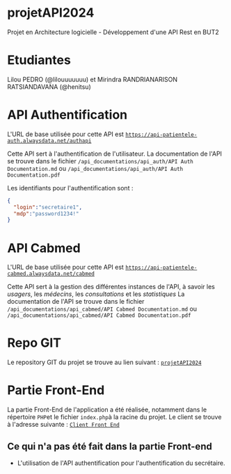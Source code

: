 # projetAPI2024
Projet en Architecture logicielle - Développement d'une API Rest en BUT2

# Etudiantes
Lilou PEDRO (@lilouuuuuuu) et Mirindra RANDRIANARISON RATSIANDAVANA (@henitsu)

# API Authentification
L'URL de base utilisée pour cette API est [`https://api-patientele-auth.alwaysdata.net/authapi`](https://api-patientele-auth.alwaysdata.net/authapi)

Cette API sert à l'authentification de l'utilisateur.
La documentation de l'API se trouve dans le fichier `/api_documentations/api_auth/API Auth Documentation.md` ou `/api_documentations/api_auth/API Auth Documentation.pdf`

Les identifiants pour l'authentification sont :
```json
{
  "login":"secretaire1",
  "mdp":"password1234!"
}
```

# API Cabmed
L'URL de base utilisée pour cette API est [`https://api-patientele-cabmed.alwaysdata.net/cabmed`](https://api-patientele-cabmed.alwaysdata.net/cabmed)

Cette API sert à la gestion des différentes instances de l'API, à savoir les *usagers*, les *médecins*, les *consultations* et les *statistiques*
La documentation de l'API se trouve dans le fichier `/api_documentations/api_cabmed/API Cabmed Documentation.md` ou `/api_documentations/api_cabmed/API Cabmed Documentation.pdf`

# Repo GIT
Le repository GIT du projet se trouve au lien suivant : [`projetAPI2024`](https://github.com/henitsu/projetAPI2024.git)

# Partie Front-End
La partie Front-End de l'application a été réalisée, notamment dans le répertoire `PHP`et le fichier `index.php`à la racine du projet.
Le client se trouve à l'adresse suivante : [`Client Front End`](https://client-patientele.alwaysdata.net/)

## Ce qui n'a pas été fait dans la partie Front-end
- L'utilisation de l'API authentification pour l'authentification du secrétaire.
